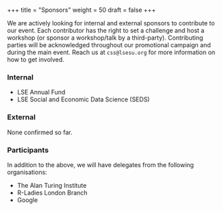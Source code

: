 +++
title = "Sponsors"
weight = 50
draft = false
+++

We are actively looking for internal and external sponsors to contribute to our event. Each contributor has the right to set a challenge and host a workshop (or sponsor a workshop/talk by a third-party). Contributing parties will be acknowledged throughout our promotional campaign and during the main event. Reach us at ```css@lsesu.org``` for more information on how to get involved.

### Internal

* LSE Annual Fund
* LSE Social and Economic Data Science (SEDS)

### External

None confirmed so far.

### Participants

In addition to the above, we will have delegates from the following organisations:

* The Alan Turing Institute
* R-Ladies London Branch
* Google